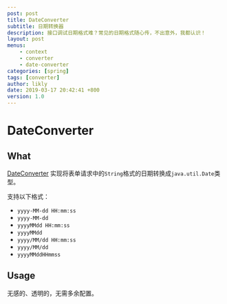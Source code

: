 ```yaml
---
post: post
title: DateConverter
subtitle: 日期转换器
description: 接口调试日期格式难？常见的日期格式随心传，不出意外，我都认识！
layout: post
menus:
    - context
    - converter
    - date-converter
categories: [spring]
tags: [converter]
author: likly
date: 2019-03-17 20:42:41 +800
version: 1.0
---
```


# DateConverter

## What

[DateConverter](/org/finalframework/spring/web/converter/DateConverter.java)
实现将表单请求中的`String`格式的日期转换成`java.util.Date`类型。

支持以下格式：

* `yyyy-MM-dd HH:mm:ss`
* `yyyy-MM-dd`
* `yyyyMMdd HH:mm:ss`
* `yyyyMMdd`
* `yyyy/MM/dd HH:mm:ss`
* `yyyy/MM/dd`
* `yyyyMMddHHmmss`

## Usage

无感的、透明的，无需多余配置。